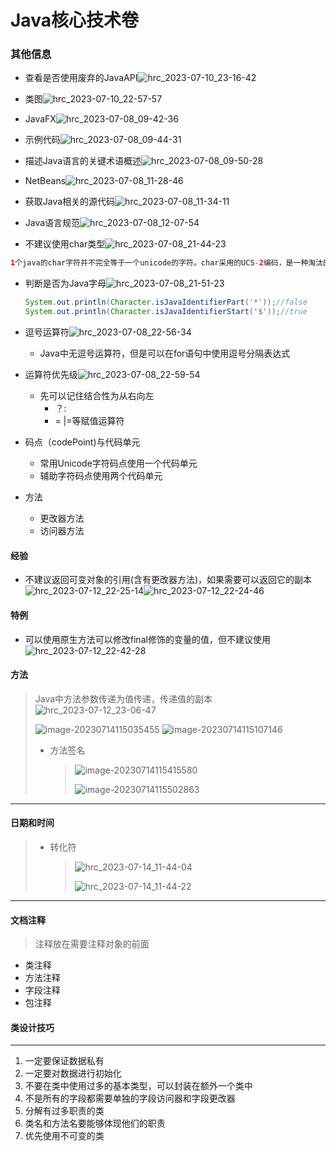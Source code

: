 # Java核心技术卷

### 其他信息

- 查看是否使用废弃的JavaAPI![hrc_2023-07-10_23-16-42](Java核心技术卷/hrc_2023-07-10_23-16-42.png)

- 类图![hrc_2023-07-10_22-57-57](Java核心技术卷/hrc_2023-07-10_22-57-57.png)

- JavaFX![hrc_2023-07-08_09-42-36](Java核心技术卷/hrc_2023-07-08_09-42-36.png)

- 示例代码![hrc_2023-07-08_09-44-31](Java核心技术卷/hrc_2023-07-08_09-44-31-1689074823452.png)

- 描述Java语言的关键术语概述![hrc_2023-07-08_09-50-28](Java核心技术卷/hrc_2023-07-08_09-50-28.png)

- NetBeans![hrc_2023-07-08_11-28-46](Java核心技术卷/hrc_2023-07-08_11-28-46.png)

- 获取Java相关的源代码![hrc_2023-07-08_11-34-11](Java核心技术卷/hrc_2023-07-08_11-34-11.png)

- Java语言规范![hrc_2023-07-08_12-07-54](Java核心技术卷/hrc_2023-07-08_12-07-54.png)

- 不建议使用char类型![hrc_2023-07-08_21-44-23](Java核心技术卷/hrc_2023-07-08_21-44-23.png)

```java
1个java的char字符并不完全等于一个unicode的字符。char采用的UCS-2编码，是一种淘汰的UTF-16编码，编码方式最多有65536种，远远少于当今Unicode拥有11万字符的需求。java只好对后来新增的Unicode字符用2个char拼出1个Unicode字符。导致String中char的数量不等于unicode字符的数量
```

- 判断是否为Java字母![hrc_2023-07-08_21-51-23](Java核心技术卷/hrc_2023-07-08_21-51-23.png)

  ```JAVA
  System.out.println(Character.isJavaIdentifierPart('*'));//false
  System.out.println(Character.isJavaIdentifierStart('$'));//true
  ```

  

- 逗号运算符![hrc_2023-07-08_22-56-34](Java核心技术卷/hrc_2023-07-08_22-56-34-1689076363788.png)

  - Java中无逗号运算符，但是可以在for语句中使用逗号分隔表达式

- 运算符优先级![hrc_2023-07-08_22-59-54](Java核心技术卷/hrc_2023-07-08_22-59-54.png)

  - 先可以记住结合性为从右向左
    - ？:
    - = |=等赋值运算符

- 码点（codePoint)与代码单元
  - 常用Unicode字符码点使用一个代码单元
  - 辅助字符码点使用两个代码单元
- 方法
  - 更改器方法
  - 访问器方法

#### 经验

- 不建议返回可变对象的引用(含有更改器方法)，如果需要可以返回它的副本![hrc_2023-07-12_22-25-14](Java核心技术卷/hrc_2023-07-12_22-25-14.png)![hrc_2023-07-12_22-24-46](Java核心技术卷/hrc_2023-07-12_22-24-46.png)

#### 特例

- 可以使用原生方法可以修改final修饰的变量的值，但不建议使用![hrc_2023-07-12_22-42-28](Java核心技术卷/hrc_2023-07-12_22-42-28.png)

#### 方法

> Java中方法参数传递为值传递，传递值的副本![hrc_2023-07-12_23-06-47](Java核心技术卷/hrc_2023-07-12_23-06-47.png)
>
> ![image-20230714115035455](Java核心技术卷/image-20230714115035455.png)	
> ![image-20230714115107146](Java核心技术卷/image-20230714115107146.png)
>
> - 方法签名
>
>   > ![image-20230714115415580](Java核心技术卷/image-20230714115415580.png)
>   >
>   > ![image-20230714115502863](Java核心技术卷/image-20230714115502863.png)

-----

#### 日期和时间

> - 转化符
>
>   >  ![hrc_2023-07-14_11-44-04](Java核心技术卷/hrc_2023-07-14_11-44-04.png)
>   >
>   > ![hrc_2023-07-14_11-44-22](Java核心技术卷/hrc_2023-07-14_11-44-22.png)

----

#### 文档注释

> 注释放在需要注释对象的前面

- 类注释
- 方法注释
- 字段注释
- 包注释

#### 类设计技巧

---

1. 一定要保证数据私有
2. 一定要对数据进行初始化
3. 不要在类中使用过多的基本类型，可以封装在额外一个类中
4. 不是所有的字段都需要单独的字段访问器和字段更改器
5. 分解有过多职责的类
6. 类名和方法名要能够体现他们的职责
7. 优先使用不可变的类
